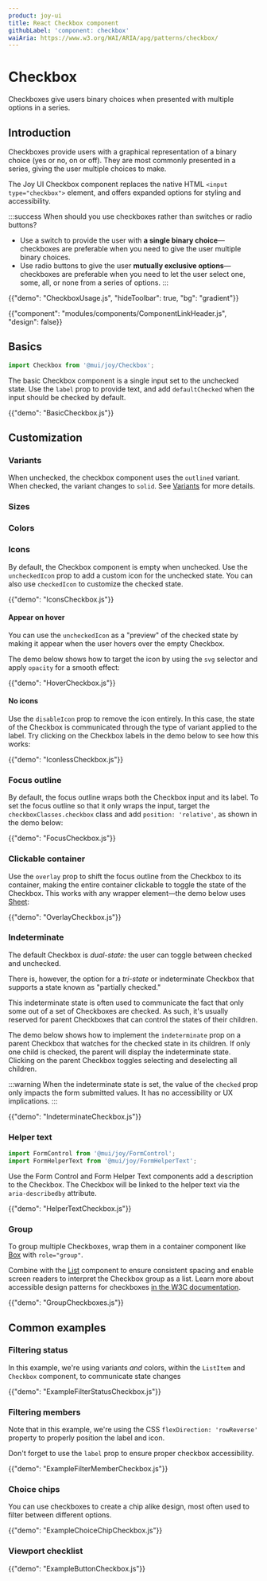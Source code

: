 ```yaml
---
product: joy-ui
title: React Checkbox component
githubLabel: 'component: checkbox'
waiAria: https://www.w3.org/WAI/ARIA/apg/patterns/checkbox/
---
```


# Checkbox

<p class="description">Checkboxes give users binary choices when presented with multiple options in a series.</p>

## Introduction

Checkboxes provide users with a graphical representation of a binary choice (yes or no, on or off).
They are most commonly presented in a series, giving the user multiple choices to make.

The Joy UI Checkbox component replaces the native HTML `<input type="checkbox">` element, and offers expanded options for styling and accessibility.

:::success
When should you use checkboxes rather than switches or radio buttons?

- Use a switch to provide the user with **a single binary choice**—checkboxes are preferable when you need to give the user multiple binary choices.
- Use radio buttons to give the user **mutually exclusive options**—checkboxes are preferable when you need to let the user select one, some, all, or none from a series of options.
  :::

{{"demo": "CheckboxUsage.js", "hideToolbar": true, "bg": "gradient"}}

{{"component": "modules/components/ComponentLinkHeader.js", "design": false}}

## Basics

```jsx
import Checkbox from '@mui/joy/Checkbox';
```

The basic Checkbox component is a single input set to the unchecked state.
Use the `label` prop to provide text, and add `defaultChecked` when the input should be checked by default.

{{"demo": "BasicCheckbox.js"}}

## Customization

### Variants

When unchecked, the checkbox component uses the `outlined` variant.
When checked, the variant changes to `solid`. See [Variants](#variants) for more details.

### Sizes

### Colors

### Icons

By default, the Checkbox component is empty when unchecked.
Use the `uncheckedIcon` prop to add a custom icon for the unchecked state.
You can also use `checkedIcon` to customize the checked state.

{{"demo": "IconsCheckbox.js"}}

#### Appear on hover

You can use the `uncheckedIcon` as a "preview" of the checked state by making it appear when the user hovers over the empty Checkbox.

The demo below shows how to target the icon by using the `svg` selector and apply `opacity` for a smooth effect:

{{"demo": "HoverCheckbox.js"}}

#### No icons

Use the `disableIcon` prop to remove the icon entirely.
In this case, the state of the Checkbox is communicated through the type of variant applied to the label.
Try clicking on the Checkbox labels in the demo below to see how this works:

{{"demo": "IconlessCheckbox.js"}}

### Focus outline

By default, the focus outline wraps both the Checkbox input and its label.
To set the focus outline so that it only wraps the input, target the `checkboxClasses.checkbox` class and add `position: 'relative'`, as shown in the demo below:

{{"demo": "FocusCheckbox.js"}}

### Clickable container

Use the `overlay` prop to shift the focus outline from the Checkbox to its container, making the entire container clickable to toggle the state of the Checkbox.
This works with any wrapper element—the demo below uses [Sheet](/joy-ui/react-sheet/):

{{"demo": "OverlayCheckbox.js"}}

### Indeterminate

The default Checkbox is _dual-state:_ the user can toggle between checked and unchecked.

There is, however, the option for a _tri-state_ or indeterminate Checkbox that supports a state known as "partially checked."

This indeterminate state is often used to communicate the fact that only some out of a set of Checkboxes are checked.
As such, it's usually reserved for parent Checkboxes that can control the states of their children.

The demo below shows how to implement the `indeterminate` prop on a parent Checkbox that watches for the checked state in its children.
If only one child is checked, the parent will display the indeterminate state.
Clicking on the parent Checkbox toggles selecting and deselecting all children.

:::warning
When the indeterminate state is set, the value of the `checked` prop only impacts the form submitted values.
It has no accessibility or UX implications.
:::

{{"demo": "IndeterminateCheckbox.js"}}

### Helper text

```jsx
import FormControl from '@mui/joy/FormControl';
import FormHelperText from '@mui/joy/FormHelperText';
```

Use the Form Control and Form Helper Text components add a description to the Checkbox.
The Checkbox will be linked to the helper text via the `aria-describedby` attribute.

{{"demo": "HelperTextCheckbox.js"}}

### Group

To group multiple Checkboxes, wrap them in a container component like [Box](/joy-ui/react-box/) with `role="group"`.

Combine with the [List](/joy-ui/react-list/) component to ensure consistent spacing and enable screen readers to interpret the Checkbox group as a list.
Learn more about accessible design patterns for checkboxes [in the W3C documentation](https://www.w3.org/WAI/ARIA/apg/example-index/checkbox/checkbox.html).

{{"demo": "GroupCheckboxes.js"}}

## Common examples

### Filtering status

In this example, we're using variants _and_ colors, within the `ListItem` and `Checkbox` component, to communicate state changes

{{"demo": "ExampleFilterStatusCheckbox.js"}}

### Filtering members

Note that in this example, we're using the CSS `flexDirection: 'rowReverse'` property to properly position the label and icon.

Don't forget to use the `label` prop to ensure proper checkbox accessibility.

{{"demo": "ExampleFilterMemberCheckbox.js"}}

### Choice chips

You can use checkboxes to create a chip alike design, most often used to filter between different options.

{{"demo": "ExampleChoiceChipCheckbox.js"}}

### Viewport checklist

{{"demo": "ExampleButtonCheckbox.js"}}
